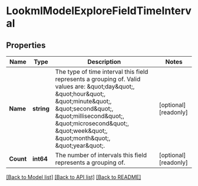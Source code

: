 # LookmlModelExploreFieldTimeInterval

## Properties

Name | Type | Description | Notes
------------ | ------------- | ------------- | -------------
**Name** | **string** | The type of time interval this field represents a grouping of. Valid values are: \&quot;day\&quot;, \&quot;hour\&quot;, \&quot;minute\&quot;, \&quot;second\&quot;, \&quot;millisecond\&quot;, \&quot;microsecond\&quot;, \&quot;week\&quot;, \&quot;month\&quot;, \&quot;year\&quot;. | [optional] [readonly] 
**Count** | **int64** | The number of intervals this field represents a grouping of. | [optional] [readonly] 

[[Back to Model list]](../README.md#documentation-for-models) [[Back to API list]](../README.md#documentation-for-api-endpoints) [[Back to README]](../README.md)


